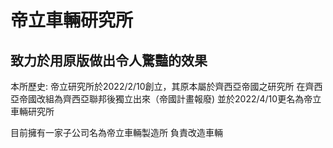 # 帝立車輛研究所
## 致力於用原版做出令人驚豔的效果

本所歷史:
帝立研究所於2022/2/10創立，其原本屬於齊西亞帝國之研究所
在齊西亞帝國改組為齊西亞聯邦後獨立出來（帝國計畫報廢)
並於2022/4/10更名為帝立車輛研究所

目前擁有一家子公司名為帝立車輛製造所 負責改造車輛

<!--

**Here are some ideas to get you started:**

🙋‍♀️ A short introduction - what is your organization all about?
🌈 Contribution guidelines - how can the community get involved?
👩‍💻 Useful resources - where can the community find your docs? Is there anything else the community should know?
🍿 Fun facts - what does your team eat for breakfast?
🧙 Remember, you can do mighty things with the power of [Markdown](https://docs.github.com/github/writing-on-github/getting-started-with-writing-and-formatting-on-github/basic-writing-and-formatting-syntax)
-->
